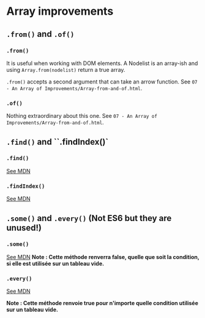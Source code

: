 # Array improvements

## `.from()` and `.of()`

### `.from()`

It is useful when working with DOM elements.
A Nodelist is an array-ish and using `Array.from(nodelist)` return a true array.

`.from()` accepts a second argument that can take an arrow function. See `07 - An Array of Improvements/Array-from-and-of.html`.

### `.of()`

Nothing extraordinary about this one. See `07 - An Array of Improvements/Array-from-and-of.html`.

## `.find()` and ``.findIndex()`

### `.find()`

[See MDN](https://developer.mozilla.org/fr/docs/Web/JavaScript/Reference/Objets_globaux/Array/find)

### `.findIndex()`

[See MDN](https://developer.mozilla.org/fr/docs/Web/JavaScript/Reference/Objets_globaux/Array/findIndex)

## `.some()` and `.every()` (Not ES6 but they are unused!)

### `.some()`

[See MDN](https://developer.mozilla.org/fr/docs/Web/JavaScript/Reference/Objets_globaux/Array/some)
**Note : Cette méthode renverra false, quelle que soit la condition, si elle est utilisée sur un tableau vide.**

### `.every()`

[See MDN](https://developer.mozilla.org/fr/docs/Web/JavaScript/Reference/Objets_globaux/Array/every)

**Note : Cette méthode renvoie true pour n'importe quelle condition utilisée sur un tableau vide.**
